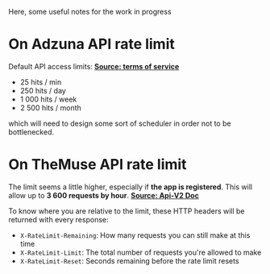 Here, some useful notes for the work in progress

# **On Adzuna API rate limit**
Default API access limits: [**Source: terms of service**](https://developer.adzuna.com/docs/terms_of_service)
- 25 hits / min
- 250 hits / day
- 1 000 hits / week
- 2 500 hits / month

which will need to design some sort of scheduler in order not to be bottlenecked.

# **On TheMuse API rate limit**
The limit seems a little higher, especially if **the app is registered**.
This will allow up to **3 600 requests by hour**. [**Source: Api-V2 Doc**](https://www.themuse.com/developers/api/v2)

 To know where you are relative to the limit, these HTTP headers will be returned with every response:

- `X-RateLimit-Remaining`: How many requests you can still make at this time
- `X-RateLimit-Limit`: The total number of requests you're allowed to make
- `X-RateLimit-Reset`: Seconds remaining before the rate limit resets
